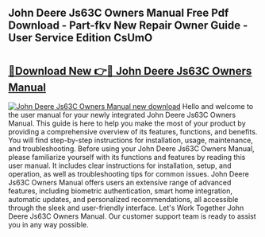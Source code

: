 ## John Deere Js63C Owners Manual Free Pdf Download - Part-fkv New Repair Owner Guide - User Service Edition CsUmO

# <h2><a href="http://bc89326.oget.top/?id=John+Deere+Js63C+Owners+Manual">🔗Download New 👉🔴 John Deere Js63C Owners Manual</a></h2>

[![John Deere Js63C Owners Manual new download](https://i.imgur.com/5g1atiW.png)](http://bc89326.oget.top/?id=John+Deere+Js63C+Owners+Manual)
Hello and welcome to the user manual for your newly integrated John Deere Js63C Owners Manual. This guide is here to help you make the most of your product by providing a comprehensive overview of its features, functions, and benefits. You will find step-by-step instructions for installation, usage, maintenance, and troubleshooting. Before using your John Deere Js63C Owners Manual, please familiarize yourself with its functions and features by reading this user manual. It includes clear instructions for installation, setup, and operation, as well as troubleshooting tips for common issues. John Deere Js63C Owners Manual offers users an extensive range of advanced features, including biometric authentication, smart home integration, automatic updates, and personalized recommendations, all accessible through the sleek and user-friendly interface. Let's Work Together John Deere Js63C Owners Manual. Our customer support team is ready to assist you in any way possible.
